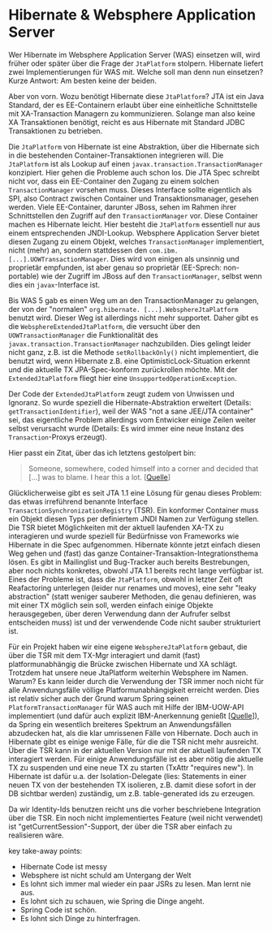 # Hibernate & Websphere Application Server

Wer Hibernate im Websphere Application Server (WAS) einsetzen will, wird früher oder später über die Frage der `JtaPlatform` stolpern. Hibernate liefert zwei Implementierungen für WAS mit. Welche soll man denn nun einsetzen? Kurze Antwort: Am besten keine der beiden.

Aber von vorn. Wozu benötigt Hibernate diese `JtaPlatform`? JTA ist ein Java Standard, der es EE-Containern erlaubt über eine einheitliche Schnittstelle mit XA-Transaction Managern zu kommunizieren. Solange man also keine XA Transaktionen benötigt, reicht es aus Hibernate mit Standard JDBC Transaktionen zu betrieben.

Die `JtaPlatform` von Hibernate ist eine Abstraktion, über die Hibernate sich in die bestehenden Container-Transaktionen integrieren will. Die `JtaPlatform` ist als Lookup auf einen `javax.transaction.TransactionManager` konzipiert. Hier gehen die Probleme auch schon los. Die JTA Spec schreibt nicht vor, dass ein EE-Container den Zugang zu einem solchen `TransactionManager` vorsehen muss. Dieses Interface sollte eigentlich als SPI, also Contract zwischen Container und Transaktionsmanager, gesehen werden. Viele EE-Container, darunter JBoss, sehen im Rahmen ihrer Schnittstellen den Zugriff auf den `TransactionManager` vor. Diese Container machen es Hibernate leicht. Hier besteht die `JtaPlatform` essentiell nur aus einem entsprechenden JNDI-Lookup. Websphere Application Server bietet diesen Zugang zu einem Objekt, welches `TransactionManager` implementiert, nicht (mehr) an, sondern stattdessen den `com.ibm.[...].UOWTransactionManager`. Dies wird von einigen als unsinnig und proprietär empfunden, ist aber genau so proprietär (EE-Sprech: non-portable) wie der Zugriff im JBoss auf den `TransactionManager`, selbst wenn dies ein `javax`-Interface ist.

Bis WAS 5 gab es einen Weg um an den TransactionManager zu gelangen, der von der "normalen" `org.hibernate. [...].WebsphereJtaPlatform` benutzt wird. Dieser Weg ist allerdings nicht mehr supportet. Daher gibt es die `WebsphereExtendedJtaPlatform`, die versucht über den `UOWTransactionManager` die Funktionalität des `javax.transaction.TransactionManager` nachzubilden. Dies gelingt leider nicht ganz, z.B. ist die Methode `setRollbackOnly()` nicht implementiert, die benutzt wird, wenn Hibernate z.B. eine OptimisticLock-Situation erkennt und die aktuelle TX JPA-Spec-konform zurückrollen möchte. Mit der `ExtendedJtaPlatform` fliegt hier eine `UnsupportedOperationException`.

Der Code der `ExtendedJtaPlatform` zeugt zudem von Unwissen und Ignoranz. So wurde speziell die Hibernate-Abstraktion erweitert (Details: `getTransactionIdentifier`), weil der WAS "not a sane JEE/JTA container" sei, das eigentliche Problem allerdings vom Entwicker einige Zeilen weiter selbst verursacht wurde (Details: Es wird immer eine neue Instanz des `Transaction`-Proxys erzeugt).

Hier passt ein Zitat, über das ich letztens gestolpert bin:

> Someone, somewhere, coded himself into a corner and decided that [...] was to blame. I hear this a lot. [[Quelle](http://www.cimgf.com/2014/02/25/deleting-objects-in-core-data/)]

Glücklicherweise gibt es seit JTA 1.1 eine Lösung für genau dieses Problem: das etwas irreführend benannte Interface `TransactionSynchronizationRegistry` (TSR). Ein konformer Container muss ein Objekt diesen Typs per definiertem JNDI Namen zur Verfügung stellen. Die TSR bietet Möglichkeiten mit der aktuell laufenden XA-TX zu interagieren und wurde speziell für Bedürfnisse von Frameworks wie Hibernate in die Spec aufgenommen. Hibernate könnte jetzt einfach diesen Weg gehen und (fast) das ganze Container-Transaktion-Integrationsthema lösen. Es gibt in Mailinglist und Bug-Tracker auch bereits Bestrebungen, aber noch nichts konkretes, obwohl JTA 1.1 bereits recht lange verfügbar ist. Eines der Probleme ist, dass die `JtaPlatform`, obwohl in letzter Zeit oft Reafactoring unterlegen (leider nur renames und moves), eine sehr "leaky abstraction" (statt weniger sauberer Methoden, die genau definieren, was mit einer TX möglich sein soll, werden einfach einige Objekte herausgegeben, über deren Verwendung dann der Aufrufer selbst entscheiden muss) ist und der verwendende Code nicht sauber strukturiert ist.

Für ein Projekt haben wir eine eigene `WebsphereJtaPlatform` gebaut, die über die TSR mit dem TX-Mgr interagiert und damit (fast) platformunabhängig die Brücke zwischen Hibernate und XA schlägt. Trotzdem hat unsere neue JtaPlatform weiterhin Websphere im Namen. Warum?
Es kann leider durch die Verwendung der TSR immer noch nicht für alle Anwendungsfälle völlige Platformunabhängigkeit erreicht werden. Dies ist relativ sicher auch der Grund warum Spring seinen `PlatformTransactionManager` für WAS auch mit Hilfe der IBM-UOW-API implementiert (und dafür auch explizit IBM-Anerkennung genießt [[Quelle](https://www.ibm.com/support/knowledgecenter/en/SSAW57_8.5.5/com.ibm.websphere.nd.doc/ae/cspr_data_access_tran1.html)]), da Spring ein wesentlich breiteres Spektrum an Anwendungsfällen abzudecken hat, als die klar umrissenen Fälle von Hibernate. Doch auch in Hibernate gibt es einige wenige Fälle, für die die TSR nicht mehr ausreicht. Über die TSR kann in der aktuellen Version nur mit der aktuell laufenden TX interagiert werden. Für einige Anwendungsfälle ist es aber nötig die aktuelle TX zu suspenden und eine neue TX zu starten (TxAttr "requires new"). In Hibernate ist dafür u.a. der Isolation-Delegate (lies: Statements in einer neuen TX von der bestehenden TX isolieren, z.B. damit diese sofort in der DB sichtbar werden) zuständig, um z.B. table-generated ids zu erzeugen.

Da wir Identity-Ids benutzen reicht uns die vorher beschriebene Integration über die TSR. Ein noch nicht implementiertes Feature (weil nicht verwendet) ist "getCurrentSession"-Support, der über die TSR aber einfach zu realisieren wäre.

key take-away points:
* Hibernate Code ist messy
* Websphere ist nicht schuld am Untergang der Welt
* Es lohnt sich immer mal wieder ein paar JSRs zu lesen. Man lernt nie aus.
* Es lohnt sich zu schauen, wie Spring die Dinge angeht.
* Spring Code ist schön.
* Es lohnt sich Dinge zu hinterfragen.
